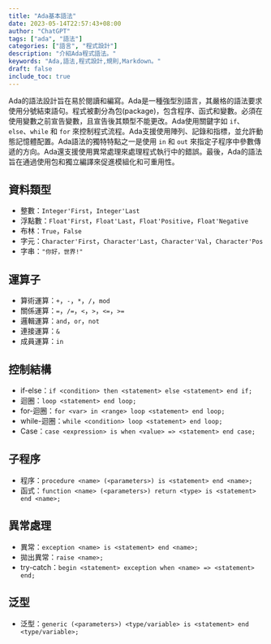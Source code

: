 ```yaml
---
title: "Ada基本語法"
date: 2023-05-14T22:57:43+08:00
author: "ChatGPT"
tags: ["ada", "語法"]
categories: ["語言", "程式設計"]
description: "介紹Ada程式語法。"
keywords: "Ada,語法,程式設計,規則,Markdown。"
draft: false
include_toc: true
---
```


Ada的語法設計旨在易於閱讀和編寫。Ada是一種強型別語言，其嚴格的語法要求使用分號結束語句。程式被劃分為包(package)，包含程序、函式和變數。必須在使用變數之前宣告變數，且宣告後其類型不能更改。Ada使用關鍵字如 `if`、`else`、`while` 和 `for` 來控制程式流程。Ada支援使用陣列、記錄和指標，並允許動態記憶體配置。Ada語法的獨特特點之一是使用 `in` 和 `out` 來指定子程序中參數傳遞的方向。Ada還支援使用異常處理來處理程式執行中的錯誤。最後，Ada的語法旨在通過使用包和獨立編譯來促進模組化和可重用性。

## 資料類型
- 整數：`Integer'First`，`Integer'Last`
- 浮點數：`Float'First`，`Float'Last`，`Float'Positive`，`Float'Negative`
- 布林：`True`，`False`
- 字元：`Character'First`，`Character'Last`，`Character'Val`，`Character'Pos`
- 字串：`"你好，世界!"`

## 運算子
- 算術運算：`+`，`-`，`*`，`/`，`mod`
- 關係運算：`=`，`/=`，`<`，`>`，`<=`，`>=`
- 邏輯運算：`and`，`or`，`not`
- 連接運算：`&`
- 成員運算：`in`

## 控制結構
- if-else：`if <condition> then <statement> else <statement> end if;`
- 迴圈：`loop <statement> end loop;`
- for-迴圈：`for <var> in <range> loop <statement> end loop;`
- while-迴圈：`while <condition> loop <statement> end loop;`
- Case：`case <expression> is when <value> => <statement> end case;`

## 子程序
- 程序：`procedure <name> (<parameters>) is <statement> end <name>;`
- 函式：`function <name> (<parameters>) return <type> is <statement> end <name>;`

## 異常處理
- 異常：`exception <name> is <statement> end <name>;`
- 拋出異常：`raise <name>;`
- try-catch：`begin <statement> exception when <name> => <statement> end;`

## 泛型
- 泛型：`generic (<parameters>) <type/variable> is <statement> end <type/variable>;`
